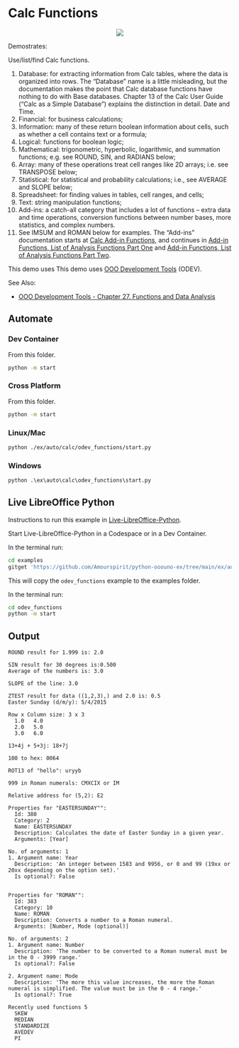 # Calc Functions

<p align="center">
<img src="https://user-images.githubusercontent.com/4193389/205467747-3de8424a-ba2c-4613-abff-d901cc2074cf.png">
</p>


Demostrates:

Use/list/find Calc functions.

1. Database: for extracting information from Calc tables, where the data is organized into rows.
The “Database” name is a little misleading, but the documentation makes the point that
Calc database functions have nothing to do with Base databases. Chapter 13 of the
Calc User Guide (“Calc as a Simple Database”) explains the distinction in detail.
Date and Time.
2. Financial: for business calculations;
3. Information: many of these return boolean information about cells, such as whether a cell contains text or a formula;
4. Logical: functions for boolean logic;
5. Mathematical: trigonometric, hyperbolic, logarithmic, and summation functions; e.g. see ROUND, SIN, and RADIANS below;
6. Array: many of these operations treat cell ranges like 2D arrays; i.e. see TRANSPOSE below;
7. Statistical: for statistical and probability calculations; i.e., see AVERAGE and SLOPE below;
8. Spreadsheet: for finding values in tables, cell ranges, and cells;
9. Text: string manipulation functions;
10.  Add-ins: a catch-all category that includes a lot of functions – extra data and time operations, conversion functions between number bases, more statistics, and complex numbers.
11. See IMSUM and ROMAN below for examples.
The “Add-ins” documentation starts at [Calc Add-in Functions](https://help.libreoffice.org/latest/en-US/text/scalc/01/04060111.html), and continues in
[Add-in Functions, List of Analysis Functions Part One](https://help.libreoffice.org/latest/en-US/text/scalc/01/04060115.html) and [Add-in Functions, List of Analysis Functions Part Two](https://help.libreoffice.org/latest/en-US/text/scalc/01/04060116.html).

This demo uses This demo uses [OOO Development Tools] (ODEV).

See Also:

- [OOO Development Tools - Chapter 27. Functions and Data Analysis](https://python-ooo-dev-tools.readthedocs.io/en/latest/odev/part4/chapter27.html)

## Automate

### Dev Container

From this folder.

```sh
python -m start
```

### Cross Platform

From this folder.

```sh
python -m start
```

### Linux/Mac

```sh
python ./ex/auto/calc/odev_functions/start.py
```


### Windows

```ps
python .\ex\auto\calc\odev_functions\start.py
```

## Live LibreOffice Python

Instructions to run this example in [Live-LibreOffice-Python](https://github.com/Amourspirit/live-libreoffice-python).

Start Live-LibreOffice-Python in a Codespace or in a Dev Container.

In the terminal run:

```bash
cd examples
gitget 'https://github.com/Amourspirit/python-ooouno-ex/tree/main/ex/auto/calc/odev_functions'
```

This will copy the `odev_functions` example to the examples folder.

In the terminal run:

```bash
cd odev_functions
python -m start
```

## Output

```text
ROUND result for 1.999 is: 2.0

SIN result for 30 degrees is:0.500
Average of the numbers is: 3.0    

SLOPE of the line: 3.0

ZTEST result for data ((1,2,3),) and 2.0 is: 0.5
Easter Sunday (d/m/y): 5/4/2015

Row x Column size: 3 x 3
  1.0   4.0
  2.0   5.0
  3.0   6.0

13+4j + 5+3j: 18+7j

100 to hex: 0064

ROT13 of "hello": uryyb

999 in Roman numerals: CMXCIX or IM

Relative address for (5,2): E2

Properties for "EASTERSUNDAY"":
  Id: 380
  Category: 2
  Name: EASTERSUNDAY
  Description: Calculates the date of Easter Sunday in a given year.
  Arguments: [Year]

No. of arguments: 1
1. Argument name: Year
  Description: 'An integer between 1583 and 9956, or 0 and 99 (19xx or 20xx depending on the option set).'
  Is optional?: False


Properties for "ROMAN"":
  Id: 383
  Category: 10
  Name: ROMAN
  Description: Converts a number to a Roman numeral.
  Arguments: [Number, Mode (optional)]

No. of arguments: 2
1. Argument name: Number
  Description: 'The number to be converted to a Roman numeral must be in the 0 - 3999 range.'
  Is optional?: False

2. Argument name: Mode
  Description: 'The more this value increases, the more the Roman numeral is simplified. The value must be in the 0 - 4 range.'
  Is optional?: True

Recently used functions 5
  SKEW
  MEDIAN
  STANDARDIZE
  AVEDEV
  PI
```

[OOO Development Tools]: https://python-ooo-dev-tools.readthedocs.io/en/latest/
